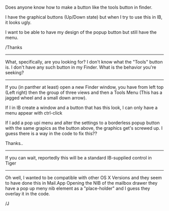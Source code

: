 Does anyone know how to make a button like the tools button in finder.

I have the graphical buttons (Up/Down state) but when I try to use this in IB, it looks ugly.

I want to be able to have my design of the popup button but still have the menu.

/Thanks

----

What, specifically, are you looking for? I don't know what the "Tools" button is. I don't have any such button in my Finder. What is the behavior you're seeking?

----

If you (in panther at least) open a new Finder window, you have from left top (Left right) then the group of three views
and then a Tools Menu (This has a jagged wheel and a small down arrow).

If I in IB create a window and a button that has this look, I can only have a menu appear with ctrl-click

If I add a pop upi menu and alter the settings to a borderless popup button with the same grapics as the button above, the graphics get's screwed up.
I guess there is a way in the code to fix this??

Thanks..

----

If you can wait, reportedly this will be a standard IB-supplied control in Tiger

----

Oh well, I wanted to be compatible with other OS X Versions and they seem to have done this in Mail.App
Opening the NIB of the mailbox drawer they have a pop up meny nib element as a "place-holder" and I guess they overlay it in the code.

/J
